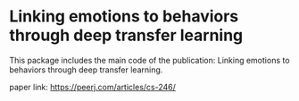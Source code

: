 # Linking emotions to behaviors through deep transfer learning

This package includes the main code of the publication: Linking emotions to behaviors through deep transfer learning.

paper link: https://peerj.com/articles/cs-246/

